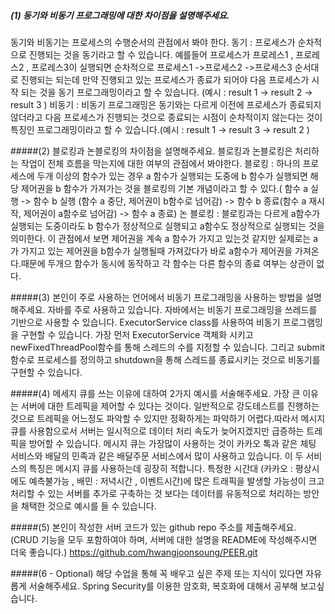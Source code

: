 ##### (1) 동기와 비동기 프로그래밍에 대한 차이점을 설명해주세요.

동기와 비동기는 프로세스의 수행순서의 관점에서 봐야 한다.
동기 : 프로세스가 순차적으로 진행되는 것을 동기라고 할 수 있습니다. 예를들어 프로세스가 프로레스1 , 프로레스2 , 프로레스3이 실행되면 순차적으로 프로세스1 ->프로세스2 ->프로세스3 순서대로 진행되는 되는데 만약 진행되고 있는 프로세스가 종료가 되어야 다음 프로세스가 시작 되는 것을 동기 프로그래밍이라고 할 수 있습니다. (예시 : result 1 -> result 2 -> result 3 )
비동기 : 비동기 프로그래밍은 동기와는 다르게 이전에 프로세스가 종료되지 않더라고 다음 프로세스가 진행되는 것으로 종료되는 시점이 순차적이지 않는다는 것이 특징인 프로그래밍이라고 할 수 있습니다.(예시 : result 1 -> result 3 -> result 2 )

#####(2) 블로킹과 논블로킹의 차이점을 설명해주세요.
블로킹과 논블로킹은 처리하는 작업이 전체 흐름을 막는지에 대한 여부의 관점에서 봐야한다.
블로킹 : 하나의 프로세스에 두개 이상의 함수가 있는 경우 a 함수가 실행되는 도중에 b 함수가 실행되면 해당 제어권을 b 함수가 가져가는 것을 블로킹의 기본 개념이라고 할 수 있다.( 함수 a 실행 -> 함수 b 실행 (함수 a 중단, 제어권이 b함수로 넘어감) -> 함수 b 종료(함수 a 재시작, 제어권이 a함수로 넘어감) -> 함수 a 종료)
논 블로킹 : 블로킹과는 다르게 a함수가 실행되는 도중이라도 b 함수가 정상적으로 실행되고 a함수도 정상적으로 실행되는 것을 의미한다. 이 관점에서 보면 제어권을 계속 a 함수가 가지고 있는것 같지만 실제로는 a가 가지고 있는 제어권을 b함수가 실행될때 가져갔다가 바로 a함수가 제어권을 가져온다.때문에 두개으 함수가 동시에 동작하고 각 함수는 다른 함수의 종료 여부는 상관이 없다.

#####(3) 본인이 주로 사용하는 언어에서 비동기 프로그래밍을 사용하는 방법을 설명해주세요.
자바를 주로 사용하고 있습니다.
자바에서는 비동기 프로그래밍을 쓰레드를 기반으로 사용할 수 있습니다.
ExecutorService class를 사용하여 비동기 프로그램밍을 구현할 수 있습니다. 가장 먼저 ExecutorService 객체화 시키고 newFixedThreadPool함수를 통해 스레드의 수를 지정할 수 있습니다.
그리고 submit함수로 프로세스를 정의하고 shutdown을 통해 스레드를 종료시키는 것으로 비동기를 구현할 수 있습니다.

#####(4) 메세지 큐를 쓰는 이유에 대하여 2가지 예시를 서술해주세요.
가장 큰 이유는 서버에 대한 트레픽을 제어할 수 있다는 것이다. 일반적으로 강도테스트를 진행하는 것으로 트레픽을 어느정도 파악할 수 있지만 정확하게는 파악하기 어렵다.따라서 메시지 큐를 사용함으로서 서버는 일시적으로 데이터 처리 속도가 늦어지겠지만 급증하는 트레픽을 방어할 수 있습니다.
메시지 큐는 가장많이 사용하는 것이 카카오 톡과 같은 체팅 서비스와 배달의 민족과 같은 배달주문 서비스에서 많이 사용하고 있습니다.
이 두 서비스의 특징은 메시지 큐를 사용하는데 굉장히 적합니다. 특정한 시간대 (카카오 : 평상시에도 예측불가능 , 배민 : 저녁시간 , 이벤트시간)에 많은 트래픽을 발생할 가능성이 크고 처리할 수 있는 서버를 추가로 구축하는 것 보다는 데이터를 유동적으로 처리하는 방안을 채택한 것으로 예시를 들 수 있습니다.

#####(5) 본인이 작성한 서버 코드가 있는 github repo 주소를 제출해주세요. (CRUD 기능을 모두 포함하여야 하며, 서버에 대한 설명을 README에 작성해주시면 더욱 좋습니다.)
https://github.com/hwangjoonsoung/PEER.git

#####(6 - Optional) 해당 수업을 통해 꼭 배우고 싶은 주제 또는 지식이 있다면 자유롭게 서술해주세요.
Spring Security를 이용한 암호화, 복호화에 대해서 공부해 보고싶습니다.
